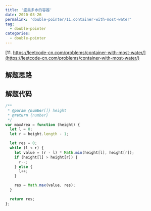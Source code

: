 ```yaml
---
title: '盛最多水的容器'
date: 2020-03-26
permalink: 'double-pointer/11.container-with-most-water'
tag:
  - double-pointer
categories:
  - double-pointer
---
```


[11. https://leetcode-cn.com/problems/container-with-most-water/](https://leetcode-cn.com/problems/container-with-most-water/)

## 解题思路

## 解题代码

```js
/**
 * @param {number[]} height
 * @return {number}
 */
var maxArea = function (height) {
  let l = 0;
  let r = height.length - 1;

  let res = 0;
  while (l < r) {
    let value = (r - l) * Math.min(height[l], height[r]);
    if (height[l] > height[r]) {
      r--;
    } else {
      l++;
    }

    res = Math.max(value, res);
  }

  return res;
};
```
